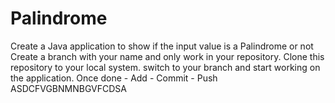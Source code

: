 # Palindrome
Create a Java application to show if the input value is a Palindrome or not
Create a branch with your name and only work in your repository.
Clone this repository to your local system.
switch to your branch and start working on the application.
Once done - Add - Commit - Push
ASDCFVGBNMNBGVFCDSA	